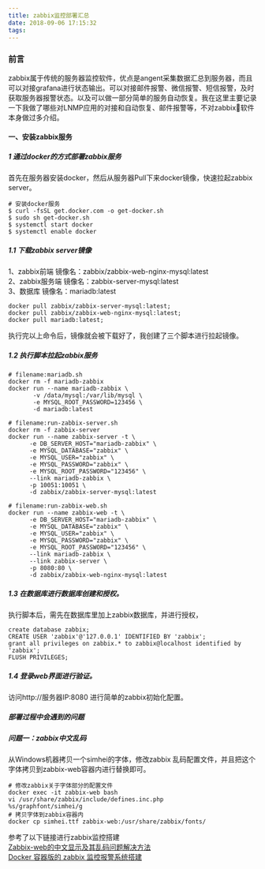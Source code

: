 ```yaml
---
title: zabbix监控部署汇总
date: 2018-09-06 17:15:32
tags:
---
```

### 前言
zabbix属于传统的服务器监控软件，优点是angent采集数据汇总到服务器，而且可以对接grafana进行状态输出。可以对接邮件报警、微信报警、短信报警，及时获取服务器报警状态。以及可以做一部分简单的服务自动恢复。我在这里主要记录一下我做了哪些对LNMP应用的对接和自动恢复、邮件报警等，不对zabbix软件本身做过多介绍。
#### 一、安装zabbix服务
##### 1 通过docker的方式部署zabbix服务 
首先在服务器安装docker，然后从服务器Pull下来docker镜像，快速拉起zabbix server。
```
# 安装docker服务
$ curl -fsSL get.docker.com -o get-docker.sh
$ sudo sh get-docker.sh
$ systemctl start docker
$ systemctl enable docker
```
##### 1.1 下载zabbix server镜像   
1、zabbix前端   镜像名：zabbix/zabbix-web-nginx-mysql:latest  
2、zabbix服务端 镜像名：zabbix-server-mysql:latest  
3、数据库 镜像名：mariadb:latest
```
docker pull zabbix/zabbix-server-mysql:latest;
docker pull zabbix/zabbix-web-nginx-mysql:latest;
docker pull mariadb:latest;
```
执行完以上命令后，镜像就会被下载好了，我创建了三个脚本进行拉起镜像。   
##### 1.2 执行脚本拉起zabbix服务
```
# filename:mariadb.sh
docker rm -f mariadb-zabbix
docker run --name mariadb-zabbix \
       -v /data/mysql:/var/lib/mysql \ 
       -e MYSQL_ROOT_PASSWORD=123456 \  
       -d mariadb:latest

# filename:run-zabbix-server.sh
docker rm -f zabbix-server
docker run --name zabbix-server -t \
      -e DB_SERVER_HOST="mariadb-zabbix" \
      -e MYSQL_DATABASE="zabbix" \
      -e MYSQL_USER="zabbix" \
      -e MYSQL_PASSWORD="zabbix" \
      -e MYSQL_ROOT_PASSWORD="123456" \
      --link mariadb-zabbix \
      -p 10051:10051 \
      -d zabbix/zabbix-server-mysql:latest

# filename:run-zabbix-web.sh
docker run --name zabbix-web -t \
      -e DB_SERVER_HOST="mariadb-zabbix" \
      -e MYSQL_DATABASE="zabbix" \
      -e MYSQL_USER="zabbix" \
      -e MYSQL_PASSWORD="zabbix" \
      -e MYSQL_ROOT_PASSWORD="123456" \
      --link mariadb-zabbix \
      --link zabbix-server \
      -p 8080:80 \
      -d zabbix/zabbix-web-nginx-mysql:latest

```

##### 1.3 在数据库进行数据库创建和授权。  
执行脚本后，需先在数据库里加上zabbix数据库，并进行授权，
```
create database zabbix;
CREATE USER 'zabbix'@'127.0.0.1' IDENTIFIED BY 'zabbix';
grant all privileges on zabbix.* to zabbix@localhost identified by 'zabbix';
FLUSH PRIVILEGES;
```
##### 1.4 登录web界面进行验证。  
访问http://服务器IP:8080  进行简单的zabbix初始化配置。

##### 部署过程中会遇到的问题
##### 问题一：zabbix中文乱码
从Windows机器拷贝一个simhei的字体，修改zabbix 乱码配置文件，并且把这个字体拷贝到zabbix-web容器内进行替换即可。
```
# 修改zabbix关于字体部分的配置文件
docker exec -it zabbix-web bash
vi /usr/share/zabbix/include/defines.inc.php
%s/graphfont/simhei/g
# 拷贝字体到zabbix容器内
docker cp simhei.ttf zabbix-web:/usr/share/zabbix/fonts/
```

参考了以下链接进行zabbix监控搭建  
[Zabbix-web的中文显示及其乱码问题解决方法](https://www.linuxidc.com/Linux/2017-08/146162.htm)  
[Docker 容器版的 zabbix 监控报警系统搭建](http://www.ttbrook.com/2018/03/15/docker-zabbix-email)
